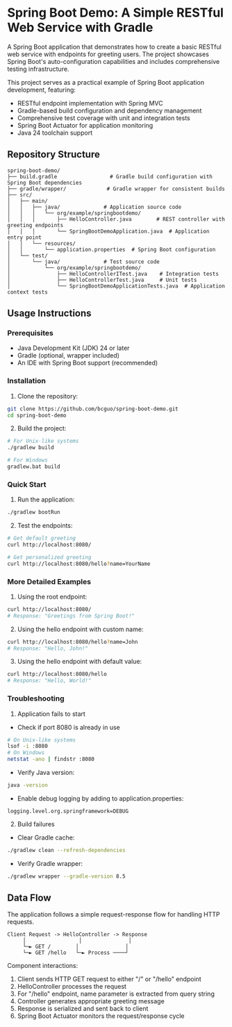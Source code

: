 # Spring Boot Demo: A Simple RESTful Web Service with Gradle

A Spring Boot application that demonstrates how to create a basic RESTful web service with endpoints for greeting users. The project showcases Spring Boot's auto-configuration capabilities and includes comprehensive testing infrastructure.

This project serves as a practical example of Spring Boot application development, featuring:
- RESTful endpoint implementation with Spring MVC
- Gradle-based build configuration and dependency management
- Comprehensive test coverage with unit and integration tests
- Spring Boot Actuator for application monitoring
- Java 24 toolchain support

## Repository Structure
```
spring-boot-demo/
├── build.gradle                 # Gradle build configuration with Spring Boot dependencies
├── gradle/wrapper/             # Gradle wrapper for consistent builds
├── src/
│   ├── main/
│   │   ├── java/              # Application source code
│   │   │   └── org/example/springbootdemo/
│   │   │       ├── HelloController.java        # REST controller with greeting endpoints
│   │   │       └── SpringBootDemoApplication.java  # Application entry point
│   │   └── resources/
│   │       └── application.properties  # Spring Boot configuration
│   └── test/
│       └── java/              # Test source code
│           └── org/example/springbootdemo/
│               ├── HelloControllerITest.java    # Integration tests
│               ├── HelloControllerTest.java     # Unit tests
│               └── SpringBootDemoApplicationTests.java  # Application context tests
```

## Usage Instructions
### Prerequisites
- Java Development Kit (JDK) 24 or later
- Gradle (optional, wrapper included)
- An IDE with Spring Boot support (recommended)

### Installation

1. Clone the repository:
```bash
git clone https://github.com/bcguo/spring-boot-demo.git
cd spring-boot-demo
```

2. Build the project:
```bash
# For Unix-like systems
./gradlew build

# For Windows
gradlew.bat build
```

### Quick Start
1. Run the application:
```bash
./gradlew bootRun
```

2. Test the endpoints:
```bash
# Get default greeting
curl http://localhost:8080/

# Get personalized greeting
curl http://localhost:8080/hello?name=YourName
```

### More Detailed Examples

1. Using the root endpoint:
```bash
curl http://localhost:8080/
# Response: "Greetings from Spring Boot!"
```

2. Using the hello endpoint with custom name:
```bash
curl http://localhost:8080/hello?name=John
# Response: "Hello, John!"
```

3. Using the hello endpoint with default value:
```bash
curl http://localhost:8080/hello
# Response: "Hello, World!"
```

### Troubleshooting

1. Application fails to start
- Check if port 8080 is already in use
```bash
# On Unix-like systems
lsof -i :8080
# On Windows
netstat -ano | findstr :8080
```
- Verify Java version:
```bash
java -version
```
- Enable debug logging by adding to application.properties:
```properties
logging.level.org.springframework=DEBUG
```

2. Build failures
- Clear Gradle cache:
```bash
./gradlew clean --refresh-dependencies
```
- Verify Gradle wrapper:
```bash
./gradlew wrapper --gradle-version 8.5
```

## Data Flow
The application follows a simple request-response flow for handling HTTP requests.

```ascii
Client Request -> HelloController -> Response
     │                 │               │
     └─► GET /        │               │
     └─► GET /hello   └─► Process ────┘
```

Component interactions:
1. Client sends HTTP GET request to either "/" or "/hello" endpoint
2. HelloController processes the request
3. For "/hello" endpoint, name parameter is extracted from query string
4. Controller generates appropriate greeting message
5. Response is serialized and sent back to client
6. Spring Boot Actuator monitors the request/response cycle